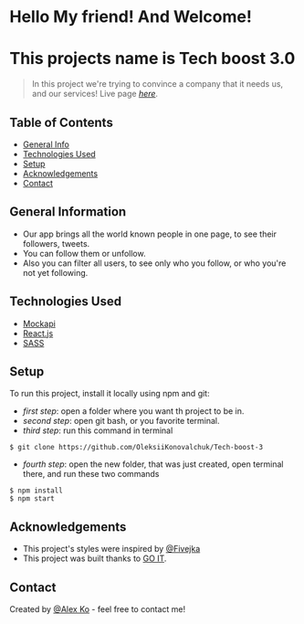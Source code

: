 # Hello My friend! And Welcome!

# This projects name is Tech boost 3.0
> In this project we're trying to convince a company that it needs us, and our services! 
> Live page [_here_](https://oleksiikonovalchuk.github.io/Tech-boost-3/). 

## Table of Contents
* [General Info](#general-information)
* [Technologies Used](#technologies-used)
* [Setup](#setup)
* [Acknowledgements](#acknowledgements)
* [Contact](#contact)


## General Information
- Our app brings all the world known people in one page, to see their followers, tweets.
- You can follow them or unfollow.
- Also you can filter all users, to see only who you follow, or who you're not yet following.


## Technologies Used
- [Mockapi](https://mockapi.io/)
- [React.js](https://react.dev/)
- [SASS](https://sass-lang.com/)


## Setup
To run this project, install it locally using npm and git:

* _first step_: open a folder where you want th project to be in.
* _second step_: open git bash, or you favorite terminal.
* _third step_: run this command in terminal 
```
$ git clone https://github.com/OleksiiKonovalchuk/Tech-boost-3
```
* _fourth step_: open the new folder, that was just created, open terminal there, and run these two commands
```
$ npm install
$ npm start
```

## Acknowledgements
- This project's styles were inspired by [@Fivejka](https://www.instagram.com/fiveia_ko)
- This project was built thanks to [GO IT](https://goit.global/ua/).

## Contact
Created by [@Alex Ko](https://t.me/OleksiiKonovalchuk) - feel free to contact me!


